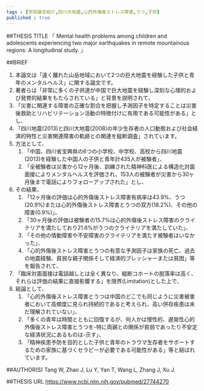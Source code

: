 ```yaml
--- 
tags : [学術論文紹介,四川大地震,心的外傷後ストレス障害,うつ,子供] 
published : true
---
```


##THESIS TITLE
『
Mental health problems among children and adolescents experiencing two major earthquakes in remote mountainous regions: A longitudinal study.
』
  
##BRIEF
1. 本論文は「遠く離れた山岳地域において2つの巨大地震を経験した子供と青年のメンタルヘルス」に関する論文です。
1. 著者らは「非常に多くの子供達が中国で巨大地震を経験し深刻な心理的および発育的結果をもたらされている」と背景を説明されて、
1. 「災害に関連する障害の正確な割合を把握し予測因子を特定することは災害後救助とリハビリテーション活動の特徴付けに有用である可能性がある」とし、
1. 「四川地震(2013)と四川大地震(2008)の年少生存者の人口動態および社会経済的特性と災害関連障害の軌跡との関連を縦断調査」されています。
1. 方法として、
	1. 「中国、四川省宝興県の6つの小学校、中学校、高校から四川地震(2013)を経験した中国人の子供と青年計435人が被験者」、
	1. 「全被験者は災害から12ヶ月後、訓練された精神科医による構造化対面面接によりメンタルヘルスを評価され、153人の被験者が災害から30ヶ月後まで電話によりフォローアップされた」とし、
1. その結果、
	1. 「12ヶ月後の評価は心的外傷後ストレス障害有病率は43.9%、うつ(20.9%)または心的外傷後ストレス障害とうつの双方(18.2%)、その他の障害(0.9%)」、
	1. 「30ヶ月後の評価は被験者の15.7%は心的外傷後ストレス障害のクライテリアを満たしており21.6%がうつのクライテリアを満たしていた」、
	1. 「その他の情動障害や不安障害のクライテリアを満たす被験者はいなかった」、
	1. 「心的外傷後ストレス障害とうつの有意な予測因子は家族の死亡、過去の地震経験、貧弱な親子関係そして経済的プレッシャーまたは貧困」等を報告されて、
1. 「臨床対面面接は電話越しとは全く異なり、縦断コホートの脱落率は高く、それらは評価の結果に直接影響する」を限界(Limitation)とした上で、
1. 結論として、
	1. 「心的外傷後ストレス障害とうつは中国のどこでも同じように災害被害者において高頻度に見られ持続的であると考えられ、高い併存疾患は未だ理解されていない」、
	1. 「多くの青年は時間とともに回復するが、何人かは慢性的、遅発性心的外傷後ストレス障害とうつを-特に両親との関係が貧弱であったり不安定な経済状況にあるものは-示す」、
	1. 「精神疾患予防を目的とした子供と青年のトラウマ生存者をサポートするための家族に基づくセラピーが必要である可能性がある」等と結ばれています。







##AUTHOR(S)
Tang W, Zhao J, Lu Y, Yan T, Wang L, Zhang J, Xu J.


##THESIS URL
[
https://www.ncbi.nlm.nih.gov/pubmed/27744270
](
https://www.ncbi.nlm.nih.gov/pubmed/27744270
)